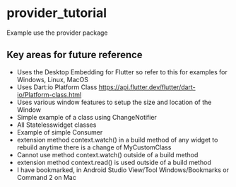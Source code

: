 # provider_tutorial

Example use the provider package

## Key areas for future reference

- Uses the Desktop Embedding for Flutter so refer to this for examples for Windows, Linux, MacOS
- Uses Dart:io Platform Class https://api.flutter.dev/flutter/dart-io/Platform-class.html
- Uses various window features to setup the size and location of the Window
- Simple example of a class using ChangeNotifier
- All Statelesswidget classes
- Example of simple Consumer
- extension method context.watch<MyCustomClass>() in a build method of any widget to rebuild anytime there is a change of MyCustomClass
- Cannot use method context.watch<MyCustomClass>() outside of a build method
- extension method context.read<MyCustomClass>() is used outside of a build method
- I have bookmarked, in Android Studio View/Tool Windows/Bookmarks or Command 2 on Mac
